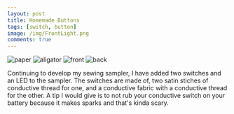 ```yaml
---
layout: post
title: Homemade Buttons
tags: [switch, button]
image: /img/FrontLight.png
comments: true
---
```


![paper](https://jgunn09.github.io/CS103Etextiles/img/Paperlight.png)
![aligator](https://jgunn09.github.io/CS103Etextiles/img/GatorLight.png)
![front](https://jgunn09.github.io/CS103Etextiles/img/FrontLight.png)
![back](https://jgunn09.github.io/CS103Etextiles/img/BackLight.png)

Continuing to develop my sewing sampler, I have added two switches and an LED to the sampler. 
The switches are made of, two satin stiches of conductive thread for one, and a conductive fabric with a conductive thread for the other.
A tip I would give is to not rub your conductive switch on your battery because it makes sparks and that's kinda scary.
